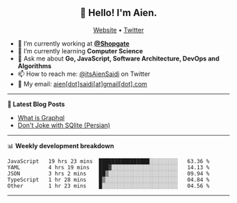 <h2 align="center">👋 Hello! I'm Aien.</h2>
<p align="center">
  <a href="https://aien.me">Website</a> •
  <a href="https://twitter.com/itsAienSaidi">Twitter</a>
</p>


- 🔭 I’m currently working at **[@Shopgate](https://github.com/shopgate)**
- 🌱 I’m currently learning **Computer Science**
- 💬 Ask me about **Go, JavaScript, Software Architecture, DevOps and Algorithms**
- 📫 How to reach me: [@itsAienSaidi](https://twitter.com/itsAienSaidi) on Twitter
- 📧 My email: [aien[dot]saidi[at]gmail[dot].com](mailto:aien.saidi@gmail.com)

-------

**📝 Latest Blog Posts**

<!-- BLOG-POST-LIST:START -->
- [What is Graphql](https://aien.me/blog/what-is-graphql)
- [Don't Joke with SQlite (Persian)](https://fa.aien.me/با-sqlite-شوخی-نکنیم/)
<!-- BLOG-POST-LIST:END -->

-------

📊 **Weekly development breakdown**
<!--START_SECTION:waka-->
```text
JavaScript   19 hrs 23 mins  ████████████████░░░░░░░░░   63.36 % 
YAML         4 hrs 19 mins   ███▓░░░░░░░░░░░░░░░░░░░░░   14.13 % 
JSON         3 hrs 2 mins    ██▒░░░░░░░░░░░░░░░░░░░░░░   09.94 % 
TypeScript   1 hr 28 mins    █▒░░░░░░░░░░░░░░░░░░░░░░░   04.84 % 
Other        1 hr 23 mins    █░░░░░░░░░░░░░░░░░░░░░░░░   04.56 % 
```
<!--END_SECTION:waka-->

-------
